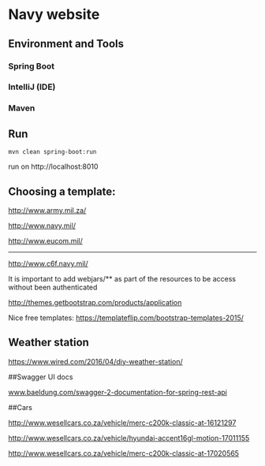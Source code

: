 # Navy website

## Environment and Tools

### Spring Boot

### IntelliJ (IDE)

### Maven

## Run

```
mvn clean spring-boot:run
```

run on  http://localhost:8010

Choosing a template:
---
http://www.army.mil.za/

http://www.navy.mil/

http://www.eucom.mil/

---
http://www.c6f.navy.mil/


It is important to add webjars/** as part of the resources to be access without been authenticated


http://themes.getbootstrap.com/products/application

Nice free templates:
https://templateflip.com/bootstrap-templates-2015/

## Weather station

https://www.wired.com/2016/04/diy-weather-station/

##Swagger UI docs

www.baeldung.com/swagger-2-documentation-for-spring-rest-api

##Cars

http://www.wesellcars.co.za/vehicle/merc-c200k-classic-at-16121297

http://www.wesellcars.co.za/vehicle/hyundai-accent16gl-motion-17011155

http://www.wesellcars.co.za/vehicle/merc-c200k-classic-at-17020565

